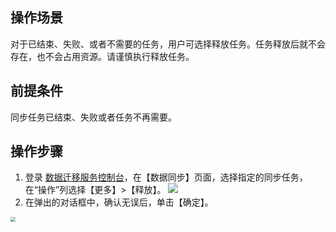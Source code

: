 
## 操作场景
对于已结束、失败、或者不需要的任务，用户可选择释放任务。任务释放后就不会存在，也不会占用资源。请谨慎执行释放任务。 

## 前提条件
同步任务已结束、失败或者任务不再需要。 

## 操作步骤
1. 登录 [数据迁移服务控制台](https://console.cloud.tencent.com/dts/migration)，在【数据同步】页面，选择指定的同步任务，在“操作”列选择【更多】>【释放】。
![](https://main.qcloudimg.com/raw/15524a0639bd700c7aeda91dacb2fd92.png)
2. 在弹出的对话框中，确认无误后，单击【确定】。
<img src="https://main.qcloudimg.com/raw/3f3d981e3a4bbd19c0de39b005ca10f0.png" style="zoom:50%;" />